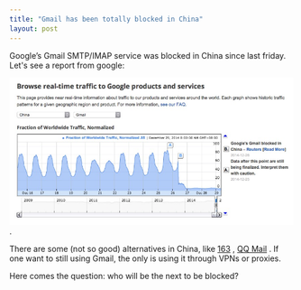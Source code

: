 ```yaml
---
title: "Gmail has been totally blocked in China"
layout: post
---
```


Google’s Gmail SMTP/IMAP service was blocked in China since last friday. Let's see a report from google:

![Gmail Transparency Report](/images/Gmail_Transparency_Report.png).

There are some (not so good) alternatives in China, like [163](http://mail.163.com/) , [QQ Mail](https://mail.qq.com) . If one want to still using Gmail, the only is using it through VPNs or proxies.

Here comes the question: who will be the next to be blocked?
